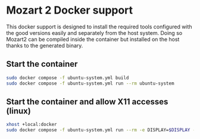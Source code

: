 # Mozart 2 Docker support

This docker support is designed to install the required tools configured with the good versions easily and separately from the host system.
Doing so Mozart2 can be compiled inside the container but installed on the host thanks to the generated binary.

## Start the container

```bash
sudo docker compose -f ubuntu-system.yml build
sudo docker compose -f ubuntu-system.yml run --rm ubuntu-system
```

## Start the container and allow X11 accesses (linux)

```bash
xhost +local:docker
sudo docker compose -f ubuntu-system.yml run --rm -e DISPLAY=$DISPLAY -v /tmp/.X11-unix:/tmp/.X11-unix ubuntu-system
```

